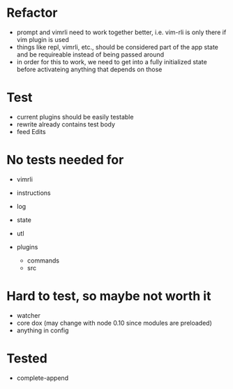 # Refactor

- prompt and vimrli need to work together better, i.e. vim-rli is only there if vim plugin is used
- things like repl, vimrli, etc., should be considered part of the app state and be requireable instead of being passed
  around
- in order for this to work, we need to get into a fully initialized state before activateing anything that depends on
  those

# Test

- current plugins should be easily testable
- rewrite already contains test body
- feed Edits

# No tests needed for

- vimrli
- instructions
- log
- state
- utl

- plugins
  - commands
  - src
    

# Hard to test, so maybe not worth it

- watcher
- core dox (may change with node 0.10 since modules are preloaded)
- anything in config

# Tested

- complete-append

